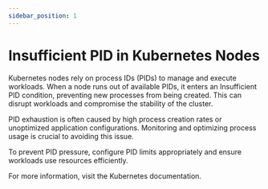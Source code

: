 ```yaml
---
sidebar_position: 1
---
```


# Insufficient PID in Kubernetes Nodes

Kubernetes nodes rely on process IDs (PIDs) to manage and execute workloads. When a node runs out of available PIDs, it enters an Insufficient PID condition, preventing new processes from being created. This can disrupt workloads and compromise the stability of the cluster.

PID exhaustion is often caused by high process creation rates or unoptimized application configurations. Monitoring and optimizing process usage is crucial to avoiding this issue.

To prevent PID pressure, configure PID limits appropriately and ensure workloads use resources efficiently.

For more information, visit the Kubernetes documentation.